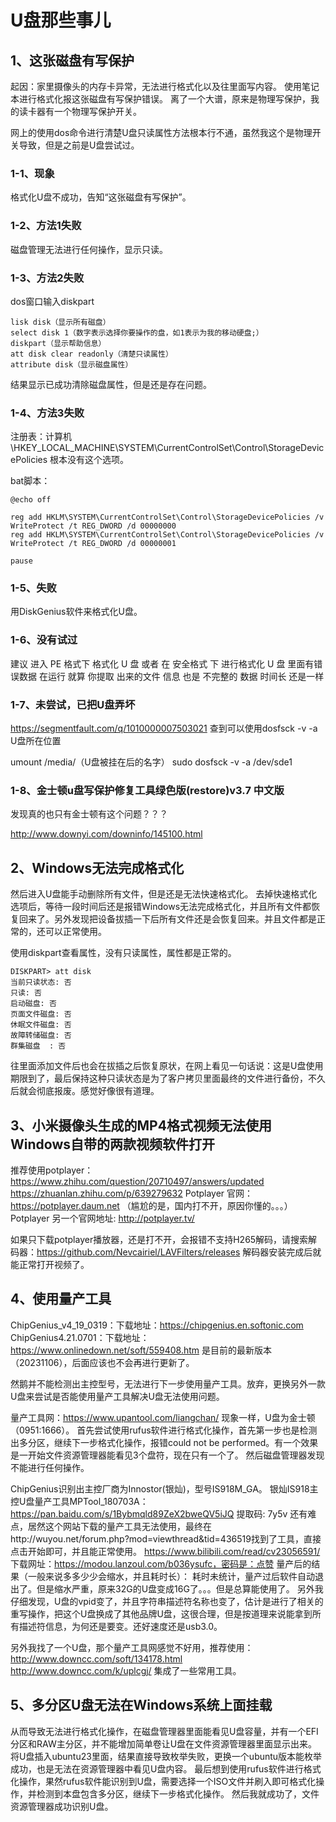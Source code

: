# U盘那些事儿

## 1、这张磁盘有写保护
起因：家里摄像头的内存卡异常，无法进行格式化以及往里面写内容。
使用笔记本进行格式化报这张磁盘有写保护错误。
离了一个大谱，原来是物理写保护，我的读卡器有一个物理写保护开关。

网上的使用dos命令进行清楚U盘只读属性方法根本行不通，虽然我这个是物理开关导致，但是之前是U盘尝试过。

### 1-1、现象
格式化U盘不成功，告知“这张磁盘有写保护”。

### 1-2、方法1失败
磁盘管理无法进行任何操作，显示只读。

### 1-3、方法2失败
dos窗口输入diskpart
```
lisk disk（显示所有磁盘）
select disk 1（数字表示选择你要操作的盘，如1表示为我的移动硬盘;）
diskpart（显示帮助信息）
att disk clear readonly（清楚只读属性）
attribute disk（显示磁盘属性）
```
结果显示已成功清除磁盘属性，但是还是存在问题。

### 1-4、方法3失败
注册表：计算机\HKEY_LOCAL_MACHINE\SYSTEM\CurrentControlSet\Control\StorageDevicePolicies
根本没有这个选项。

bat脚本：
```
@echo off

reg add HKLM\SYSTEM\CurrentControlSet\Control\StorageDevicePolicies /v WriteProtect /t REG_DWORD /d 00000000
reg add HKLM\SYSTEM\CurrentControlSet\Control\StorageDevicePolicies /v WriteProtect /t REG_DWORD /d 00000001

pause
```

### 1-5、失败
用DiskGenius软件来格式化U盘。

### 1-6、没有试过
建议 进入 PE 格式下 格式化 U 盘 或者 在 安全格式 下 进行格式化 U 盘 里面有错误数据 在运行 就算 你提取 出来的文件 信息 也是 不完整的 数据 时间长 还是一样

### 1-7、未尝试，已把U盘弄坏
https://segmentfault.com/q/1010000007503021
查到可以使用dosfsck -v -a U盘所在位置

umount /media/（U盘被挂在后的名字）
sudo dosfsck -v -a /dev/sde1

### 1-8、金士顿u盘写保护修复工具绿色版(restore)v3.7 中文版
发现真的也只有金士顿有这个问题？？？

http://www.downyi.com/downinfo/145100.html

## 2、Windows无法完成格式化
然后进入U盘能手动删除所有文件，但是还是无法快速格式化。
去掉快速格式化选项后，等待一段时间后还是报错Windows无法完成格式化，并且所有文件都恢复回来了。另外发现把设备拔插一下后所有文件还是会恢复回来。并且文件都是正常的，还可以正常使用。

使用diskpart查看属性，没有只读属性，属性都是正常的。
```
DISKPART> att disk
当前只读状态: 否
只读: 否
启动磁盘: 否
页面文件磁盘: 否
休眠文件磁盘: 否
故障转储磁盘: 否
群集磁盘  : 否
```
往里面添加文件后也会在拔插之后恢复原状，在网上看见一句话说：这是U盘使用期限到了，最后保持这种只读状态是为了客户拷贝里面最终的文件进行备份，不久后就会彻底报废。感觉好像很有道理。

## 3、小米摄像头生成的MP4格式视频无法使用Windows自带的两款视频软件打开
推荐使用potplayer：
https://www.zhihu.com/question/20710497/answers/updated
https://zhuanlan.zhihu.com/p/639279632
Potplayer 官网： https://potplayer.daum.net （尴尬的是，国内打不开，原因你懂的。。。）
Potplayer 另一个官网地址: http://potplayer.tv/

如果只下载potplayer播放器，还是打不开，会报错不支持H265解码，请搜索解码器：https://github.com/Nevcairiel/LAVFilters/releases
解码器安装完成后就能正常打开视频了。

## 4、使用量产工具
ChipGenius_v4_19_0319：下载地址：https://chipgenius.en.softonic.com
ChipGenius4.21.0701：下载地址：https://www.onlinedown.net/soft/559408.htm
是目前的最新版本（20231106），后面应该也不会再进行更新了。

然鹅并不能检测出主控型号，无法进行下一步使用量产工具。放弃，更换另外一款U盘来尝试是否能使用量产工具解决U盘无法使用问题。

量产工具网：https://www.upantool.com/liangchan/
现象一样，U盘为金士顿（0951:1666）。
首先尝试使用rufus软件进行格式化操作，首先第一步也是检测出多分区，继续下一步格式化操作，报错could not be performed。有一个效果是一开始文件资源管理器能看见3个盘符，现在只有一个了。
然后磁盘管理器发现不能进行任何操作。

ChipGenius识别出主控厂商为Innostor(银灿)，型号IS918M_GA。
银灿IS918主控U盘量产工具MPTool_180703A：https://pan.baidu.com/s/1Bybmqld89ZeX2bweQV5iJQ
提取码: 7y5v
还有难点，居然这个网站下载的量产工具无法使用，最终在http://wuyou.net/forum.php?mod=viewthread&tid=436519找到了工具，直接点击开始即可，并且能正常使用。
https://www.bilibili.com/read/cv23056591/
下载网址：https://modou.lanzoul.com/b036ysufc，密码是：点赞
量产后的结果（一般来说多多少少会缩水，并且耗时长）：
耗时未统计，量产过后软件自动退出了。但是缩水严重，原来32G的U盘变成16G了。。。但是总算能使用了。
另外我仔细发现，U盘的vpid变了，并且字符串描述符名称也变了，估计是进行了相关的重写操作，把这个U盘换成了其他品牌U盘，这很合理，但是按道理来说能拿到所有描述符信息，为何还是要变。还好速度还是usb3.0。

另外我找了一个U盘，那个量产工具网感觉不好用，推荐使用：
http://www.downcc.com/soft/134178.html
http://www.downcc.com/k/uplcgj/
集成了一些常用工具。

## 5、多分区U盘无法在Windows系统上面挂载
从而导致无法进行格式化操作，在磁盘管理器里面能看见U盘容量，并有一个EFI分区和RAW主分区，并不能增加简单卷让U盘在文件资源管理器里面显示出来。
将U盘插入ubuntu23里面，结果直接导致枚举失败，更换一个ubuntu版本能枚举成功，也是无法在资源管理器中看见U盘内容。
最后想到使用rufus软件进行格式化操作，果然rufus软件能识别到U盘，需要选择一个ISO文件并刷入即可格式化操作，并检测到本盘包含多分区，继续下一步格式化操作。
然后我就成功了，文件资源管理器成功识别U盘。

